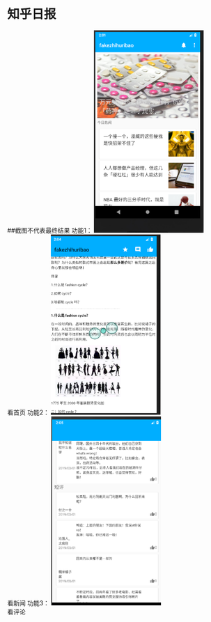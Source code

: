 

# 知乎日报
##截图不代表最终结果
功能1：
<img src="https://github.com/AsparaW/redrock.android.homework/blob/master/kaohe/img/1.png" width = "50%" height="50%"/>
<br>
看首页
功能2：
<img src="https://github.com/AsparaW/redrock.android.homework/blob/master/kaohe/img/2.png" width = "50%" height="50%"/>
<br>
看新闻
功能3：
<img src="https://github.com/AsparaW/redrock.android.homework/blob/master/kaohe/img/3.png" width = "50%" height="50%"/>
<br>
看评论
